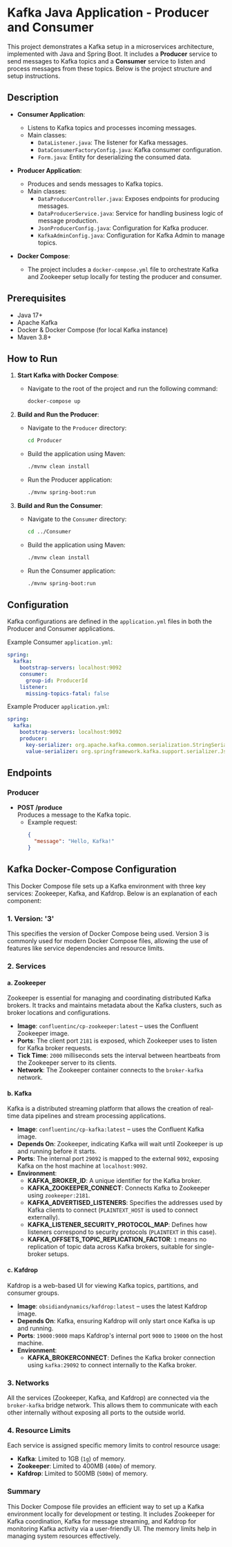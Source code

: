 # Kafka Java Application - Producer and Consumer

This project demonstrates a Kafka setup in a microservices architecture, implemented with Java and Spring Boot. It includes a **Producer** service to send messages to Kafka topics and a **Consumer** service to listen and process messages from these topics. Below is the project structure and setup instructions.

## Description

- **Consumer Application**:
    - Listens to Kafka topics and processes incoming messages.
    - Main classes:
        - `DataListener.java`: The listener for Kafka messages.
        - `DataConsumerFactoryConfig.java`: Kafka consumer configuration.
        - `Form.java`: Entity for deserializing the consumed data.

- **Producer Application**:
    - Produces and sends messages to Kafka topics.
    - Main classes:
        - `DataProducerController.java`: Exposes endpoints for producing messages.
        - `DataProducerService.java`: Service for handling business logic of message production.
        - `JsonProducerConfig.java`: Configuration for Kafka producer.
        - `KafkaAdminConfig.java`: Configuration for Kafka Admin to manage topics.

- **Docker Compose**:
    - The project includes a `docker-compose.yml` file to orchestrate Kafka and Zookeeper setup locally for testing the producer and consumer.

## Prerequisites

- Java 17+
- Apache Kafka
- Docker & Docker Compose (for local Kafka instance)
- Maven 3.8+

## How to Run

1. **Start Kafka with Docker Compose**:
    - Navigate to the root of the project and run the following command:
      ```bash
      docker-compose up
      ```

2. **Build and Run the Producer**:
    - Navigate to the `Producer` directory:
      ```bash
      cd Producer
      ```
    - Build the application using Maven:
      ```bash
      ./mvnw clean install
      ```
    - Run the Producer application:
      ```bash
      ./mvnw spring-boot:run
      ```

3. **Build and Run the Consumer**:
    - Navigate to the `Consumer` directory:
      ```bash
      cd ../Consumer
      ```
    - Build the application using Maven:
      ```bash
      ./mvnw clean install
      ```
    - Run the Consumer application:
      ```bash
      ./mvnw spring-boot:run
      ```

## Configuration

Kafka configurations are defined in the `application.yml` files in both the Producer and Consumer applications.

Example Consumer `application.yml`:
```yaml
spring:
  kafka:
    bootstrap-servers: localhost:9092
    consumer:
      group-id: ProducerId
    listener:
      missing-topics-fatal: false
```

Example Producer `application.yml`:
```yaml
spring:
  kafka:
    bootstrap-servers: localhost:9092
    producer:
      key-serializer: org.apache.kafka.common.serialization.StringSerializer
      value-serializer: org.springframework.kafka.support.serializer.JsonSerializer
```

## Endpoints

### Producer

- **POST /produce**  
  Produces a message to the Kafka topic.
    - Example request:
      ```json
      {
        "message": "Hello, Kafka!"
      }
      ```

## Kafka Docker-Compose Configuration

This Docker Compose file sets up a Kafka environment with three key services: Zookeeper, Kafka, and Kafdrop. Below is an explanation of each component:

### 1. **Version: '3'**
This specifies the version of Docker Compose being used. Version 3 is commonly used for modern Docker Compose files, allowing the use of features like service dependencies and resource limits.

### 2. **Services**

#### a. **Zookeeper**
Zookeeper is essential for managing and coordinating distributed Kafka brokers. It tracks and maintains metadata about the Kafka clusters, such as broker locations and configurations.
- **Image**: `confluentinc/cp-zookeeper:latest` – uses the Confluent Zookeeper image.
- **Ports**: The client port `2181` is exposed, which Zookeeper uses to listen for Kafka broker requests.
- **Tick Time**: `2000` milliseconds sets the interval between heartbeats from the Zookeeper server to its clients.
- **Network**: The Zookeeper container connects to the `broker-kafka` network.

#### b. **Kafka**
Kafka is a distributed streaming platform that allows the creation of real-time data pipelines and stream processing applications.
- **Image**: `confluentinc/cp-kafka:latest` – uses the Confluent Kafka image.
- **Depends On**: Zookeeper, indicating Kafka will wait until Zookeeper is up and running before it starts.
- **Ports**: The internal port `29092` is mapped to the external `9092`, exposing Kafka on the host machine at `localhost:9092`.
- **Environment**:
    - **KAFKA_BROKER_ID**: A unique identifier for the Kafka broker.
    - **KAFKA_ZOOKEEPER_CONNECT**: Connects Kafka to Zookeeper using `zookeeper:2181`.
    - **KAFKA_ADVERTISED_LISTENERS**: Specifies the addresses used by Kafka clients to connect (`PLAINTEXT_HOST` is used to connect externally).
    - **KAFKA_LISTENER_SECURITY_PROTOCOL_MAP**: Defines how listeners correspond to security protocols (`PLAINTEXT` in this case).
    - **KAFKA_OFFSETS_TOPIC_REPLICATION_FACTOR**: `1` means no replication of topic data across Kafka brokers, suitable for single-broker setups.

#### c. **Kafdrop**
Kafdrop is a web-based UI for viewing Kafka topics, partitions, and consumer groups.
- **Image**: `obsidiandynamics/kafdrop:latest` – uses the latest Kafdrop image.
- **Depends On**: Kafka, ensuring Kafdrop will only start once Kafka is up and running.
- **Ports**: `19000:9000` maps Kafdrop's internal port `9000` to `19000` on the host machine.
- **Environment**:
    - **KAFKA_BROKERCONNECT**: Defines the Kafka broker connection using `kafka:29092` to connect internally to the Kafka broker.

### 3. **Networks**
All the services (Zookeeper, Kafka, and Kafdrop) are connected via the `broker-kafka` bridge network. This allows them to communicate with each other internally without exposing all ports to the outside world.

### 4. **Resource Limits**
Each service is assigned specific memory limits to control resource usage:
- **Kafka**: Limited to 1GB (`1g`) of memory.
- **Zookeeper**: Limited to 400MB (`400m`) of memory.
- **Kafdrop**: Limited to 500MB (`500m`) of memory.

### Summary
This Docker Compose file provides an efficient way to set up a Kafka environment locally for development or testing. It includes Zookeeper for Kafka coordination, Kafka for message streaming, and Kafdrop for monitoring Kafka activity via a user-friendly UI. The memory limits help in managing system resources effectively.